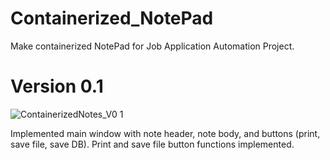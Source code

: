 # Containerized_NotePad
Make containerized NotePad for Job Application Automation Project.

# Version 0.1

![ContainerizedNotes_V0 1](https://github.com/user-attachments/assets/2326d388-d824-4518-b79c-5c326be3d758)

Implemented main window with note header, note body, and buttons (print, save file, save DB). Print and save file button functions implemented.
